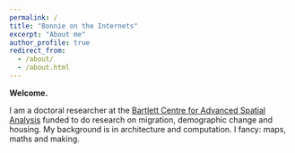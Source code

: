 ```yaml
---
permalink: /
title: "Bonnie on the Internets"
excerpt: "About me"
author_profile: true
redirect_from: 
  - /about/
  - /about.html
---
```


**Welcome.**

I am a doctoral researcher at the [Bartlett Centre for Advanced Spatial Analysis](https://www.ucl.ac.uk/bartlett/casa/) funded to do research on migration, demographic change and housing. My background is in architecture and computation. I fancy: maps, maths and making.




